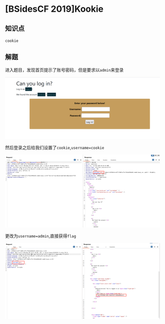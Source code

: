 # [BSidesCF 2019]Kookie

## 知识点

`cookie`

## 解题

进入题目，发现首页提示了账号密码，但是要求以`admin`来登录

![](./img/[BSidesCF2019]Kookie-3.png)

然后登录之后给我们设置了`cookie`,`username=cookie`

![](./img/[BSidesCF2019]Kookie-1.png)

更改为`username=admin`,直接获得`flag`

![](./img/[BSidesCF2019]Kookie-2.png)
